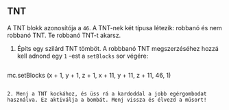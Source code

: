 ## TNT

A TNT blokk azonosítója a `46`. A TNT-nek két típusa létezik: robbanó és nem robbanó TNT. Te robbanó TNT-t akarsz.

1. Építs egy szilárd TNT tömböt. A robbbanó TNT megszerzéséhez hozzá kell adnond egy `1` -est a `setBlocks` sor végére:
    
    ```python
mc.setBlocks (x + 1, y + 1, z + 1, x + 11, y + 11, z + 11, 46, 1)
```

2. Menj a TNT kockához, és üss rá a kardoddal a jobb egérgombodat használva. Ez aktiválja a bombát. Menj vissza és élvezd a műsort!